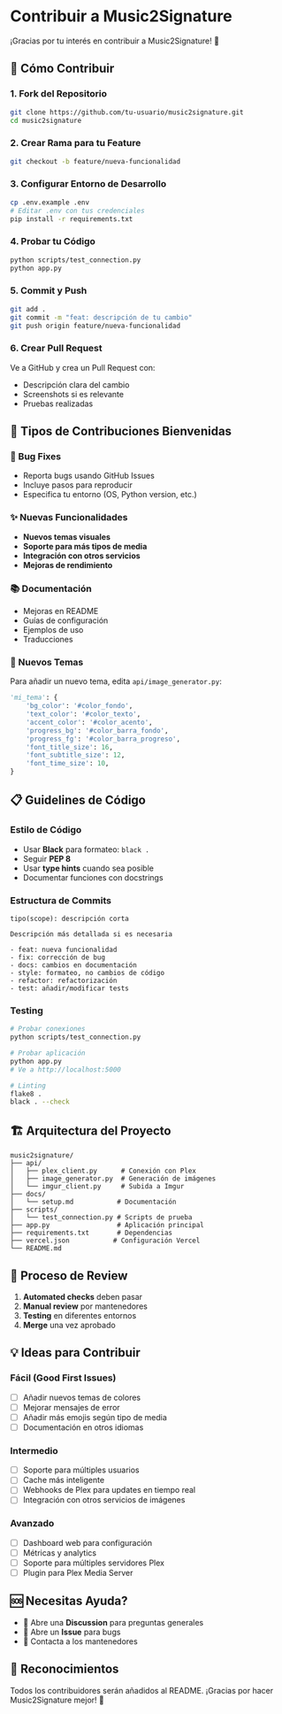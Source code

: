 # Contribuir a Music2Signature

¡Gracias por tu interés en contribuir a Music2Signature! 🎉

## 🚀 Cómo Contribuir

### 1. Fork del Repositorio
```bash
git clone https://github.com/tu-usuario/music2signature.git
cd music2signature
```

### 2. Crear Rama para tu Feature
```bash
git checkout -b feature/nueva-funcionalidad
```

### 3. Configurar Entorno de Desarrollo
```bash
cp .env.example .env
# Editar .env con tus credenciales
pip install -r requirements.txt
```

### 4. Probar tu Código
```bash
python scripts/test_connection.py
python app.py
```

### 5. Commit y Push
```bash
git add .
git commit -m "feat: descripción de tu cambio"
git push origin feature/nueva-funcionalidad
```

### 6. Crear Pull Request
Ve a GitHub y crea un Pull Request con:
- Descripción clara del cambio
- Screenshots si es relevante
- Pruebas realizadas

## 🎨 Tipos de Contribuciones Bienvenidas

### 🐛 Bug Fixes
- Reporta bugs usando GitHub Issues
- Incluye pasos para reproducir
- Especifica tu entorno (OS, Python version, etc.)

### ✨ Nuevas Funcionalidades
- **Nuevos temas visuales**
- **Soporte para más tipos de media**
- **Integración con otros servicios**
- **Mejoras de rendimiento**

### 📚 Documentación
- Mejoras en README
- Guías de configuración
- Ejemplos de uso
- Traducciones

### 🎨 Nuevos Temas
Para añadir un nuevo tema, edita `api/image_generator.py`:

```python
'mi_tema': {
    'bg_color': '#color_fondo',
    'text_color': '#color_texto',
    'accent_color': '#color_acento',
    'progress_bg': '#color_barra_fondo',
    'progress_fg': '#color_barra_progreso',
    'font_title_size': 16,
    'font_subtitle_size': 12,
    'font_time_size': 10,
}
```

## 📋 Guidelines de Código

### Estilo de Código
- Usar **Black** para formateo: `black .`
- Seguir **PEP 8**
- Usar **type hints** cuando sea posible
- Documentar funciones con docstrings

### Estructura de Commits
```
tipo(scope): descripción corta

Descripción más detallada si es necesaria

- feat: nueva funcionalidad
- fix: corrección de bug
- docs: cambios en documentación
- style: formateo, no cambios de código
- refactor: refactorización
- test: añadir/modificar tests
```

### Testing
```bash
# Probar conexiones
python scripts/test_connection.py

# Probar aplicación
python app.py
# Ve a http://localhost:5000

# Linting
flake8 .
black . --check
```

## 🏗️ Arquitectura del Proyecto

```
music2signature/
├── api/
│   ├── plex_client.py      # Conexión con Plex
│   ├── image_generator.py  # Generación de imágenes
│   └── imgur_client.py     # Subida a Imgur
├── docs/
│   └── setup.md           # Documentación
├── scripts/
│   └── test_connection.py # Scripts de prueba
├── app.py                 # Aplicación principal
├── requirements.txt       # Dependencias
├── vercel.json           # Configuración Vercel
└── README.md
```

## 🤝 Proceso de Review

1. **Automated checks** deben pasar
2. **Manual review** por mantenedores
3. **Testing** en diferentes entornos
4. **Merge** una vez aprobado

## 💡 Ideas para Contribuir

### Fácil (Good First Issues)
- [ ] Añadir nuevos temas de colores
- [ ] Mejorar mensajes de error
- [ ] Añadir más emojis según tipo de media
- [ ] Documentación en otros idiomas

### Intermedio
- [ ] Soporte para múltiples usuarios
- [ ] Cache más inteligente
- [ ] Webhooks de Plex para updates en tiempo real
- [ ] Integración con otros servicios de imágenes

### Avanzado
- [ ] Dashboard web para configuración
- [ ] Métricas y analytics
- [ ] Soporte para múltiples servidores Plex
- [ ] Plugin para Plex Media Server

## 🆘 Necesitas Ayuda?

- 💬 Abre una **Discussion** para preguntas generales
- 🐛 Abre un **Issue** para bugs
- 📧 Contacta a los mantenedores

## 🙏 Reconocimientos

Todos los contribuidores serán añadidos al README. ¡Gracias por hacer Music2Signature mejor! 🎉
